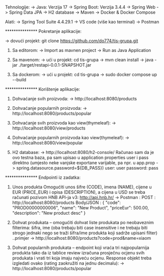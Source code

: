 Tehnologije: 
-> Java: Verzija 17 
-> Spring Boot: Verzija 3.4.4 
-> Spring Web 
-> Spring Data JPA 
-> H2 database
-> Maven 
-> Docker & Docker Compose

Alati: 
-> Spring Tool Suite 4.4.29.1 
-> VS code (više kao terminal)
-> Postman

*************** Pokretanje aplikacije: 

-> dovući projekt: git clone https://github.com/do774/tis-grupa.git

1. Sa editorom:
-> Import as mavnen project 
-> Run as Java Application 

2. Sa mavenom:
-> ući u projekt: cd tis-grupa
-> mvn clean install 
-> java -jar ./target/restapi-0.0.1-SNAPSHOT.jar

3. Sa dockerom:
-> ući u projekt: cd tis-grupa
-> sudo docker compose up --build

*************** Korištenje aplikacije: 

1. Dohvaćanje svih proizvoda: 
-> http://localhost:8080/products

2. Dohvaćanje popularnih proizvoda:
-> http://localhost:8080/products/popular

3. Dohvaćanje svih proizvoda kao view(thymeleaf):
-> http://localhost:8080/view/products

4. Dohvaćanje popularnih proizvoda kao view(thymeleaf):
-> http://localhost:8080/view/popular

5. H2 database:
-> http://localhost:8080/h2-console/
   Računao sam da je ovo testna baza, pa sam upisao u application properties user i pass direktno
   (umjesto neke vanjske exportane varijable, pa npr. u app.prop -> spring.datasource.password=${DB_PASS}) 
   user: user 
   password: pass  

*************** Endpointi iz zadatka: 

1. Unos produkta
   Omogućiti unos šifre (CODE), imena (NAME), cijene u EUR (PRICE_EUR) i opisa
   (DESCRIPTION), a cijena u USD se treba računati pozivom HNB API-ja v3: http://api.hnb.hr/
-> Postman : POST : http://localhost:8080/products
   Body/JSON : 
   {
    "code": "PROD00000000006",
    "name": "New Product",
    "priceEur": 500.00,
    "description": "New product desc"
   }

2. Dohvat produkata – omogućiti dohvat liste produkata po neobaveznim filterima: šifra, ime
   (oba trebaju biti case insensitive i ne trebaju biti strogo jednaki nego se traži šifra/ime
   produkta koji sadrže upisani filter) ..primjer 
-> http://localhost:8080/products?code=prod&name=xiaom

3. Dohvat popularnih produkata – endpoint koji vraća tri najpopularnija produkta tako da iz
   tablice review izračuna prosječnu ocjenu svih produkata i vrati tri koja imaju najveću ocjenu.
   Response objekt treba izgledati ovako (rating zaokružiti na jednu decimalu):
-> http://localhost:8080/products/popular


